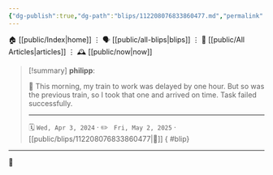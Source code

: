 ```yaml
---
{"dg-publish":true,"dg-path":"blips/112208076833860477.md","permalink":"/blips/112208076833860477/","title":"philipp on mastodon @ 2024-04-03"}
---
```



<div class="transclusion internal-embed is-loaded"><div class="markdown-embed">




🏠 [[public/Index\|home]]  ⋮ 🗣️ [[public/all-blips\|blips]] ⋮  📝 [[public/All Articles\|articles]]  ⋮ 🕰️ [[public/now\|now]]


</div></div>


> [!summary] **philipp**:
>
> 🚅 This morning, my train to work was delayed by one hour. But so was the previous train, so I took that one and arrived on time. Task failed successfully.
> - - -
>
> 🗓️ <code>Wed, Apr 3, 2024</code>  · ✏️ <code> Fri, May 2, 2025</code>  · [[public/blips/112208076833860477\|🔗]]
{ #blip}


- - -

 👾
